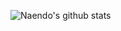 ![Naendo's github stats](https://github-readme-stats.vercel.app/api?username=naendo&show_icons=true&theme=radical&count_private=true)
